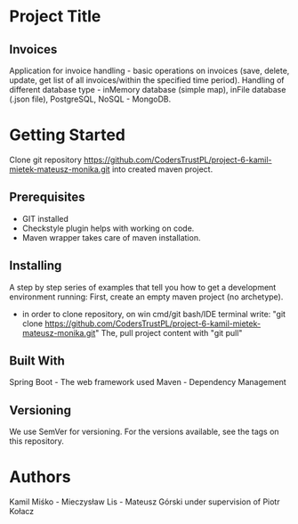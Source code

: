
# Project Title
## Invoices

Application for invoice handling - basic operations on invoices (save, delete, update, get list of all invoices/within the specified time period).
Handling of different database type - inMemory database (simple map), inFile database (.json file), PostgreSQL, NoSQL - MongoDB.

# Getting Started
Clone git repository https://github.com/CodersTrustPL/project-6-kamil-mietek-mateusz-monika.git into created maven project.

## Prerequisites
- GIT installed
- Checkstyle plugin helps with working on code.
- Maven wrapper takes care of maven installation.

## Installing
A step by step series of examples that tell you how to get a development environment running:
First, create an empty maven project (no archetype).
- in order to clone repository, on win cmd/git bash/IDE terminal write:
"git clone https://github.com/CodersTrustPL/project-6-kamil-mietek-mateusz-monika.git"
The, pull project content with "git pull"

## Built With
Spring Boot - The web framework used
Maven - Dependency Management

## Versioning
We use SemVer for versioning. For the versions available, see the tags on this repository.

# Authors
Kamil Miśko - Mieczysław Lis - Mateusz Górski
under supervision of Piotr Kołacz

